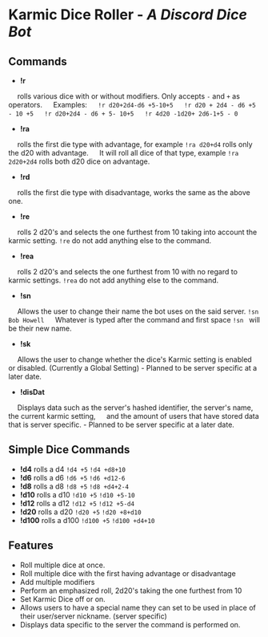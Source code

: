 # Karmic Dice Roller - _A Discord Dice Bot_

## Commands

- **!r**<br>

&emsp; rolls various dice with or without modifiers. Only accepts `-` and `+` as operators.
&emsp; Examples:
&emsp; `!r d20+2d4-d6 +5-10+5`
&emsp; `!r d20 + 2d4 - d6 +5 - 10 +5`
&emsp; `!r d20+2d4 - d6 + 5- 10+5`
&emsp; `!r 4d20 -1d20+ 2d6-1+5 - 0`
- **!ra**<br>

&emsp; rolls the first die type with advantage, for example `!ra d20+d4` rolls only the d20 with advantage.
&emsp; It will roll all dice of that type, example `!ra 2d20+2d4` rolls both d20 dice on advantage.
- **!rd**<br>

&emsp; rolls the first die type with disadvantage, works the same as the above one.
- **!re**<br>

&emsp; rolls 2 d20's and selects the one furthest from 10 taking into account the karmic setting. `!re` do not add anything else to the command.
- **!rea**<br>

&emsp; rolls 2 d20's and selects the one furthest from 10 with no regard to karmic settings. `!rea` do not add anything else to the command.
- **!sn**<br>

&emsp; Allows the user to change their name the bot uses on the said server. `!sn Bob Howell`
&emsp; Whatever is typed after the command and first space `!sn ` will be their new name.
- **!sk**<br>

&emsp; Allows the user to change whether the dice's Karmic setting is enabled or disabled. (Currently a Global Setting)
    - Planned to be server specific at a later date.
- **!disDat**<br>

&emsp; Displays data such as the server's hashed identifier, the server's name, the current karmic setting,
&emsp; and the amount of users that have stored data that is server specific.
    - Planned to be server specific at a later date.

## Simple Dice Commands
- **!d4** rolls a d4 `!d4 +5` `!d4 +d8+10`
- **!d6** rolls a d6 `!d6 +5` `!d6 +d12-6`
- **!d8** rolls a d8 `!d8 +5` `!d8 +d4+2-4`
- **!d10** rolls a d10 `!d10 +5` `!d10 +5-10`
- **!d12** rolls a d12 `!d12 +5` `!d12 +5-d4`
- **!d20** rolls a d20 `!d20 +5` `!d20 +8+d10`
- **!d100** rolls a d100 `!d100 +5` `!d100 +d4+10`


## Features

- Roll multiple dice at once.
- Roll multiple dice with the first having advantage or disadvantage
- Add multiple modifiers
- Perform an emphasized roll, 2d20's taking the one furthest from 10
- Set Karmic Dice off or on.
- Allows users to have a special name they can set to be used in place of their user/server nickname. (server specific)
- Displays data specific to the server the command is performed on.


